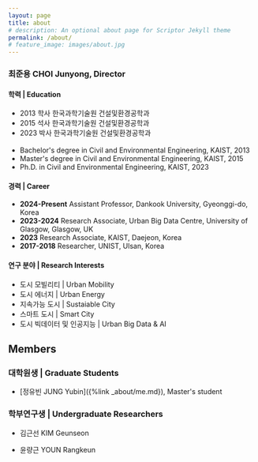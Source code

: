 ```yaml
---
layout: page
title: about
# description: An optional about page for Scriptor Jekyll theme
permalink: /about/
# feature_image: images/about.jpg
---
```


### 최준용 CHOI Junyong, Director

#### 학력 | Education
- 2013 학사 한국과학기술원 건설및환경공학과
- 2015 석사 한국과학기술원 건설및환경공학과
- 2023 박사 한국과학기술원 건설및환경공학과 <br><br>
- Bachelor's degree in Civil and Environmental Engineering, KAIST, 2013
- Master's degree in Civil and Environmental Engineering, KAIST, 2015
- Ph.D. in Civil and Environmental Engineering, KAIST, 2023


#### 경력 | Career
- **2024-Present** Assistant Professor, Dankook University, Gyeonggi-do, Korea
- **2023-2024** Research Associate, Urban Big Data Centre, University of Glasgow, Glasgow, UK
- **2023** Research Associate, KAIST, Daejeon, Korea
- **2017-2018** Researcher, UNIST, Ulsan, Korea


#### 연구 분야 | Research Interests
- 도시 모빌리티 \| Urban Mobility
- 도시 에너지 \| Urban Energy
- 지속가능 도시 \| Sustaiable City
- 스마트 도시 \| Smart City
- 도시 빅데이터 및 인공지능 \| Urban Big Data & AI

## Members

### 대학원생 | Graduate Students

* [정유빈 JUNG Yubin]({%link _about/me.md}), Master's student

### 학부연구생 | Undergraduate Researchers

* 김근선 KIM Geunseon

* 윤량근 YOUN Rangkeun
